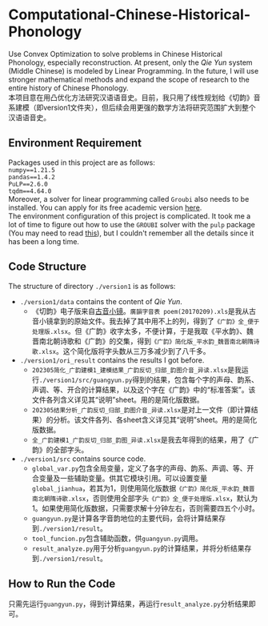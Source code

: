 # Computational-Chinese-Historical-Phonology
Use Convex Optimization to solve problems in Chinese Historical Phonology, especially reconstruction. At present, only the *Qie Yun* system (Middle Chinese) is modeled by Linear Programming. In the future, I will use stronger mathematical methods and expand the scope of research to the entire history of Chinese Phonology.  
本项目意在用凸优化方法研究汉语语音史。目前，我只用了线性规划给《切韵》音系建模（即version1文件夹），但后续会用更强的数学方法将研究范围扩大到整个汉语语音史。  

## Environment Requirement
Packages used in this project are as follows:  
`numpy==1.21.5`  
`pandas==1.4.2`  
`PuLP==2.6.0`  
`tqdm==4.64.0`     
Moreover, a solver for linear programming called `Groubi` also needs to be installed. You can apply for its free academic version [here](https://coin-or.github.io/pulp/guides/how_to_configure_solvers.html).  
The environment configuration of this project is complicated. It took me a lot of time to figure out how to use the `GROUBI` solver with the `pulp` package (You may need to read [this](https://coin-or.github.io/pulp/guides/how_to_configure_solvers.html)), but I couldn't remember all the details since it has been a long time. 
## Code Structure
The structure of directory `./version1` is as follows:  
+ `./version1/data` contains the content of *Qie Yun*.
  + 《切韵》电子版来自[古音小镜](http://www.kaom.net/)。`廣韻字音表 poem(20170209).xls`是我从古音小镜拿到的原始文件。我去掉了其中用不上的列，得到了`《广韵》全_便于处理版.xlsx`。但《广韵》收字太多，不便计算，于是我取《平水韵》、魏晋南北朝诗歌和《广韵》的交集，得到`《广韵》简化版_平水韵_魏晋南北朝隋诗歌.xlsx`。这个简化版将字头数从三万多减少到了八千多。
+ `./version1/ori_result` contains the results I got before.
  + `202305简化_广韵建模1_建模结果_广韵反切_归部_韵图介音_异读.xlsx`是我运行`./version1/src/guangyun.py`得到的结果，包含每个字的声母、韵系、声调、等、开合的计算结果，以及这个字在《广韵》中的“标准答案”。该文件各列含义详见其“说明”sheet。用的是简化版数据。
  + `202305结果分析_广韵反切_归部_韵图介音_异读.xlsx`是对上一文件（即计算结果）的分析。该文件各列、各sheet含义详见其“说明”sheet。用的是简化版数据。
  + `全_广韵建模1_广韵反切_归部_韵图_异读.xlsx`是我去年得到的结果，用了《广韵》的全部字头。
+ `./version1/src` contains source code.
  + `global_var.py`包含全局变量，定义了各字的声母、韵系、声调、等、开合变量及一些辅助变量。供其它模块引用。可以设置变量`global_jianhua`，若其为1，则使用简化版数据`《广韵》简化版_平水韵_魏晋南北朝隋诗歌.xlsx`，否则使用全部字头`《广韵》全_便于处理版.xlsx`，默认为1。如果使用简化版数据，只需要求解十分钟左右，否则需要四五个小时。
  + `guangyun.py`是计算各字音韵地位的主要代码，会将计算结果存到`./version1/result`。
  + `tool_funcion.py`包含辅助函数，供`guangyun.py`调用。
  + `result_analyze.py`用于分析`guangyun.py`的计算结果，并将分析结果存到`./version1/result`。

## How to Run the Code
只需先运行`guangyun.py`，得到计算结果，再运行`result_analyze.py`分析结果即可。

